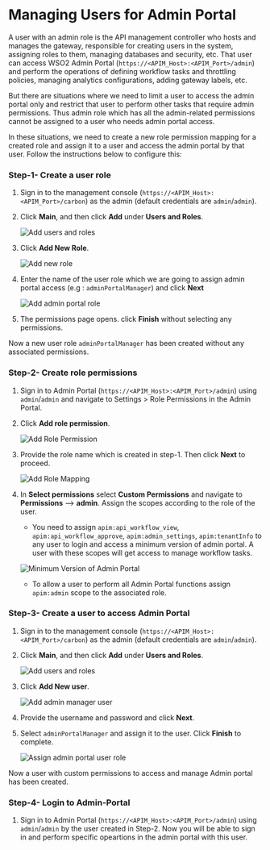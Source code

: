 # Managing Users for Admin Portal

A user with an admin role is the API management controller who hosts and manages the gateway, responsible for creating users in the system, assigning roles to them, managing databases and security, etc. That user can access  WSO2 Admin Portal (`https://<APIM_Host>:<APIM_Port>/admin`) and perform the operations of defining workflow tasks and throttling policies, managing analytics configurations, adding gateway labels, etc.

But there are situations where we need to limit a user to access the admin portal only and restrict that user to perform other tasks that require admin permissions. Thus admin role which has all the admin-related permissions cannot be assigned to a user who needs admin portal access.

In these situations, we need to create a new role permission mapping for a created role and assign it to a user and access the admin portal by that user. Follow the instructions below to configure this:


### Step-1- Create a user role

1. Sign in to the management console (`https://<APIM_Host>:<APIM_Port>/carbon`) as the admin (default credentials are `admin`/`admin`).

2.  Click **Main**, and then click **Add** under **Users and Roles**.
    
    ![Add users and roles]({{base_path}}/assets/img/administer/add-users-and-roles.png)

3.  Click **Add New Role**.

    ![Add new role]({{base_path}}/assets/img/administer/add-new-role.png)

4. Enter the name of the user role which we are going to assign admin portal access (e.g : `adminPortalManager`) and click **Next**

    ![Add admin portal role]({{base_path}}/assets/img/administer/add-admin-portal-role.png)

5.  The permissions page opens. click **Finish** without selecting any permissions.

Now a new user role `adminPortalManager` has been created without any associated permissions.

### Step-2- Create role permissions

1. Sign in to Admin Portal (`https://<APIM_Host>:<APIM_Port>/admin`) using `admin`/`admin` and navigate to Settings > Role Permissions in the Admin Portal. 

2. Click **Add role permission**.

    ![Add Role Permission]({{base_path}}/assets/img/administer/add-role-permission.png) 

3. Provide the  role name which is created in step-1. Then click **Next** to proceed.

    ![Add Role Mapping]({{base_path}}/assets/img/administer/add-new-role-mapping.png)
    
4. In **Select permissions** select **Custom Permissions** and  navigate to  **Permissions** --> **admin**. 
Assign the scopes according to the role of the user.

    - You need to assign `apim:api_workflow_view`, `apim:api_workflow_approve`, `apim:admin_settings`, `apim:tenantInfo` to any user to login and access a minimum version of admin portal. A user with these scopes will get access to manage workflow tasks.  
             
    ![Minimum Version of Admin Portal]({{base_path}}/assets/img/administer/minimum-version-admin-portal.png)
                 
    - To allow a user to perform all Admin Portal functions assign `apim:admin` scope to the associated role.

### Step-3- Create a user to access Admin Portal

1. Sign in to the management console (`https://<APIM_Host>:<APIM_Port>/carbon`) as the admin (default credentials are `admin`/`admin`).

2.  Click **Main**, and then click **Add** under **Users and Roles**.
    
    ![Add users and roles]({{base_path}}/assets/img/administer/add-users-and-roles.png)

3.  Click **Add New user**.

    ![Add admin manager user]({{base_path}}/assets/img/administer/add-manager-user.png)

4.  Provide the username and password and click **Next**.

5.  Select `adminPortalManager` and assign it to the user. Click **Finish** to complete.

    ![Assign admin portal user role]({{base_path}}/assets/img/administer/add-admin-manager-role-to-user.png)

Now a user with custom permissions to access and manage Admin portal has been created.

### Step-4- Login to Admin-Portal

1. Sign in to Admin Portal (`https://<APIM_Host>:<APIM_Port>/admin`) using `admin`/`admin` by the user created in Step-2. Now you will be able to sign in and perform specific opeartions in the admin portal with this user.

